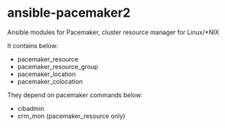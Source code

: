# ansible-pacemaker2

Ansible modules for Pacemaker, cluster resource manager for Linux/*NIX

It contains below:
- pacemaker_resource
- pacemaker_resource_group
- pacemaker_location
- pacemaker_colocation

They depend on pacemaker commands below:
- cibadmin
- crm_mon (pacemaker_resource only)
